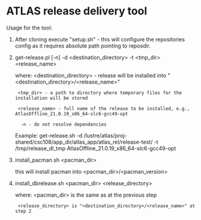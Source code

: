 ATLAS release delivery tool
===============================

Usage for the tool: 

1) After cloning execute "setup.sh" - this will configure the repositories config as it requires absolute path pointing to reposdir.

2) get-release.pl [-n] -d <destination_directory> -t <tmp_dir> <release_name>

	where: <destination_directory> - release will be installed into "<destination_directory>/<release_name>"

		<tmp_dir> - a path to directory where temporary files for the installation will be stored

		<release_name> - full name of the release to be installed, e.g., AtlasOffline_21.0.19_x86_64-slc6-gcc49-opt

		 -n - do not resolve dependencies

	Example:
		get-release.sh -d /lustre/atlas/proj-shared/csc108/app_dir/atlas_app/atlas_rel/release-test/ -t /tmp/release_dl_tmp  AtlasOffline_21.0.19_x86_64-slc6-gcc49-opt

3) install_pacman.sh <pacman_dir>

	this will install pacman into <pacman_dir>/<pacman_version>

4) install_dbrelease.sh <pacman_dir> <release_directory> 

	where: <pacman_dir> is the same as at the previous step

		<release_directory> is "<destination_directory>/<release_name>" at step 2

